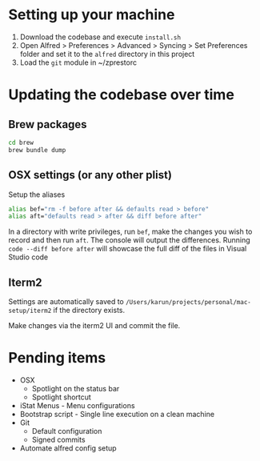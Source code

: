 # Setting up your machine

1. Download the codebase and execute `install.sh`
2. Open Alfred > Preferences > Advanced > Syncing > Set Preferences folder and set it to the `alfred` directory in this project
3. Load the `git` module in ~/zprestorc

# Updating the codebase over time

## Brew packages
```bash
cd brew
brew bundle dump
```

## OSX settings (or any other plist)
Setup the aliases
```bash
alias bef="rm -f before after && defaults read > before"
alias aft="defaults read > after && diff before after"
```

In a directory with write privileges, run `bef`, make the changes you wish to record and then run `aft`. The console will output the differences.
Running `code --diff before after` will showcase the full diff of the files in Visual Studio code

## Iterm2
Settings are automatically saved to `/Users/karun/projects/personal/mac-setup/iterm2` if the directory exists.

Make changes via the iterm2 UI and commit the file.

# Pending items

* OSX
    * Spotlight on the status bar
    * Spotlight shortcut
* iStat Menus - Menu configurations
* Bootstrap script - Single line execution on a clean machine
* Git
    * Default configuration
    * Signed commits
* Automate alfred config setup
